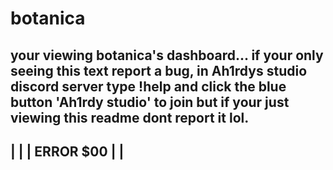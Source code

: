 # botanica
your viewing botanica's dashboard... if your only seeing this text report a bug, in Ah1rdys studio discord server type !help and click the blue button 'Ah1rdy studio' to join
but if your just viewing this readme dont report it lol.
-----------
|
|
| ERROR $00
|
|
------------

